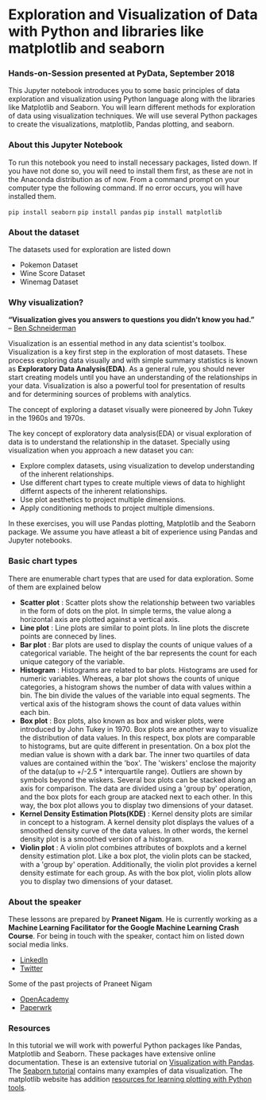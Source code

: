 # Exploration and Visualization of Data with Python and libraries like matplotlib and seaborn

### Hands-on-Session presented at PyData, September 2018
This Jupyter notebook introduces you to some basic principles of data exploration and visualization using Python language along with the libraries like Matplotlib and Seaborn.
You will learn different methods for exploration of data using visualization techniques. We will use several Python packages to create the visualizations, matplotlib, Pandas plotting, and seaborn.

### About this Jupyter Notebook
To run this notebook you need to install necessary packages, listed down. If you have not done so, you will need to install them first, as these are not in the Anaconda distribution as of now. From a command prompt on your computer type the following command. If no error occurs, you will have installed them.

```pip install seaborn``` 
```pip install pandas```
```pip install matplotlib```

### About the dataset
The datasets used for exploration are listed down
* Pokemon Dataset
* Wine Score Dataset
* Winemag Dataset

### Why visualization?
<b>“Visualization gives you answers to questions you didn’t know you had.”</b> – [Ben Schneiderman](https://www.cs.umd.edu/users/ben/)

Visualization is an essential method in any data scientist's toolbox. Visualization is a key first step in the exploration of most datasets. These process exploring data visually and with simple summary statistics is known as <b>Exploratory Data Analysis(EDA)</b>. As a general rule, you should never start creating models until you have an understanding of the relationships in your data. Visualization is also a powerful tool for presentation of results and for determining sources of problems with analytics.

The concept of exploring a dataset visually were pioneered by John Tukey in the 1960s and 1970s.

The key concept of exploratory data analysis(EDA) or visual exploration of data is to understand the relationship in the dataset. Specially using visualization when you approach a new dataset you can:

* Explore complex datasets, using visualization to develop understanding of the inherent relationships.
* Use different chart types to create multiple views of data to highlight differnt aspects of the inherent relationships.
* Use plot aesthetics to project multiple dimensions.
* Apply conditioning methods to project multiple dimensions.

In these exercises, you will use Pandas plotting, Matplotlib and the Seaborn package. We assume you have atleast a bit of experience using Pandas and Jupyter notebooks.

### Basic chart types
There are enumerable chart types that are used for data exploration. Some of them are explained below
* <b>Scatter plot</b> : Scatter plots show the relationship between two variables in the form of dots on the plot. In simple terms, the value along a horizontal axis are plotted against a vertical axis.
* <b>Line plot</b> : Line plots are similar to point plots. In line plots the discrete points are conneced by lines.
* <b>Bar plot</b> : Bar plots are used to display the counts of unique values of a categorical variable. The height of the bar represents the count for each unique category of the variable.
* <b>Histogram</b> : Histograms are related to bar plots. Histograms are used for numeric variables. Whereas, a bar plot shows the counts of unique categories, a histogram shows the number of data with values within a bin. The bin divide the values of the variable into equal segments. The vertical axis of the histogram shows the count of data values within each bin.
* <b>Box plot</b> : Box plots, also known as box and wisker plots, were introduced by John Tukey in 1970. Box plots are another way to visualize the distribution of data values. In this respect, box plots are comparable to histograms, but are quite different in presentation. On a box plot the median value is shown with a dark bar. The inner two quartiles of data values are contained within the 'box'. The 'wiskers' enclose the majority of the data(up to +/-2.5 * interquartile range). Outliers are shown by symbols beyond the wiskers. Several box plots can be stacked along an axis for comparison. The data are divided using a 'group by' operation, and the box plots for each group are atacked next to each other. In this way, the box plot allows you to display two dimensions of your dataset.
* <b>Kernel Density Estimation Plots(KDE)</b> : Kernel density plots are similar in concept to a histogram. A kernel density plot displays the values of a smoothed density curve of the data values. In other words, the kernel density plot is a smoothed version of a histogram.
* <b>Violin plot</b> : A violin plot combines attributes of boxplots and a kernel density estimation plot. Like a box plot, the violin plots can be stacked, with a 'group by' operation. Additionally, the violin plot provides a kernel density estimate for each group. As with the box plot, violin plots allow you to display two dimensions of your dataset.

### About the speaker
These lessons are prepared by <b>Praneet Nigam</b>. He is currently working as a <b>Machine Learning Facilitator for the Google Machine Learning Crash Course</b>. For being in touch with the speaker, contact him on listed down social media links.
* [LinkedIn](https://www.linkedin.com/in/praneet460/)
* [Twitter](https://twitter.com/praneetnigam)

Some of the past projects of Praneet Nigam
* [OpenAcademy](https://play.google.com/store/apps/details?id=in.paperwrk.openacademyapp)
* [Paperwrk](http://www.paperwrk.in/)

### Resources
In this tutorial we will work with powerful Python packages like Pandas, Matplotlib and Seaborn. These packages have extensive online documentation. These is an extensive tutorial on [Visualization with Pandas](http://pandas.pydata.org/pandas-docs/version/0.18.0/visualization.html). The [Seaborn tutorial](https://seaborn.pydata.org/tutorial.html) contains many examples of data visualization. The matplotlib website has addition [resources for learning plotting with Python tools](https://matplotlib.org/resources/index.html).
